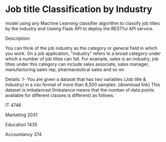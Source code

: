 # Job title Classification by Industry
 
model using any Machine Learning classifier algorithm to classify job titles by the industry and Useing Flask API to deploy the RESTful API service.


Description:

You can think of the job industry as the category or general field in which
you work. On a job application, "industry" refers to a broad category under
which a number of job titles can fall. For example, sales is an industry; job
titles under this category can include sales associate, sales manager,
manufacturing sales rep, pharmaceutical sales and so on.

Details:
1- You are given a dataset that has two variables (Job title & Industry) in a csv
format of more than 8,500 samples. (download link)
This dataset is imbalanced (Imbalance means that the number of data
points available for different classes is different) as follows:

IT 4746

Marketing 2031

Education 1435

Accountancy 374

